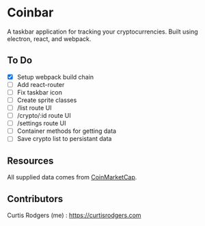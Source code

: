 # Coinbar
A taskbar application for tracking your cryptocurrencies. Built using electron, react, and webpack.


## To Do
- [x] Setup webpack build chain
- [ ] Add react-router
- [ ] Fix taskbar icon
- [ ] Create sprite classes
- [ ] /list route UI
- [ ] /crypto/:id route UI
- [ ] /settings route UI
- [ ] Container methods for getting data
- [ ] Save crypto list to persistant data

## Resources
All supplied data comes from [CoinMarketCap](https://coinmarketcap.com/api/).


## Contributors

Curtis Rodgers (me) : https://curtisrodgers.com